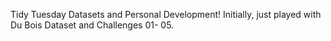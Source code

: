 Tidy Tuesday Datasets and Personal Development! 
  Initially, just played with Du Bois Dataset and Challenges 01- 05.
